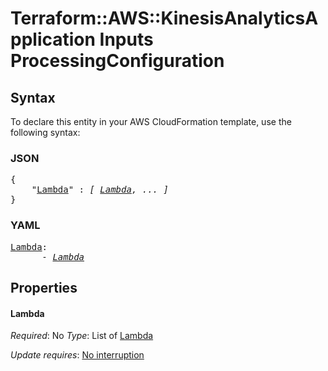 # Terraform::AWS::KinesisAnalyticsApplication Inputs ProcessingConfiguration

## Syntax

To declare this entity in your AWS CloudFormation template, use the following syntax:

### JSON

<pre>
{
    "<a href="#lambda" title="Lambda">Lambda</a>" : <i>[ <a href="inputs-processingconfiguration-lambda.md">Lambda</a>, ... ]</i>
}
</pre>

### YAML

<pre>
<a href="#lambda" title="Lambda">Lambda</a>: <i>
      - <a href="inputs-processingconfiguration-lambda.md">Lambda</a></i>
</pre>

## Properties

#### Lambda

_Required_: No
_Type_: List of <a href="inputs-processingconfiguration-lambda.md">Lambda</a>

_Update requires_: [No interruption](https://docs.aws.amazon.com/AWSCloudFormation/latest/UserGuide/using-cfn-updating-stacks-update-behaviors.html#update-no-interrupt)


